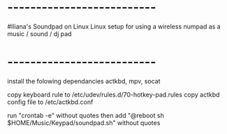 # -------------------------- 
#Iliana's Soundpad on Linux
Linux setup for using a wireless numpad as a music / sound / dj pad
# --------------------------

install the folowing dependancies
actkbd, mpv, socat

copy keyboard rule to /etc/udev/rules.d/70-hotkey-pad.rules
copy actkbd config file to /etc/actkbd.conf

run "crontab -e" without quotes
then add "@reboot sh $HOME/Music/Keypad/soundpad.sh" without quotes
